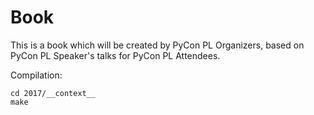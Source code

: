 Book
====

This is a book which will be created by PyCon PL Organizers, based on PyCon PL Speaker's talks for PyCon PL Attendees.

Compilation:

    cd 2017/__context__
    make
